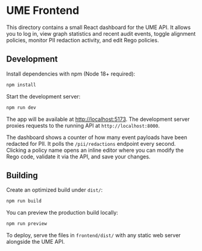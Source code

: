 # UME Frontend

This directory contains a small React dashboard for the UME API. It allows you to log in, view graph statistics and recent audit events, toggle alignment policies, monitor PII redaction activity, and edit Rego policies.

## Development

Install dependencies with npm (Node 18+ required):

```bash
npm install
```

Start the development server:

```bash
npm run dev
```

The app will be available at <http://localhost:5173>. The development server proxies requests to the running API at `http://localhost:8000`.

The dashboard shows a counter of how many event payloads have been redacted for PII. It polls the `/pii/redactions` endpoint every second. Clicking a policy name opens an inline editor where you can modify the Rego code, validate it via the API, and save your changes.

## Building

Create an optimized build under `dist/`:

```bash
npm run build
```

You can preview the production build locally:

```bash
npm run preview
```

To deploy, serve the files in `frontend/dist/` with any static web server alongside the UME API.
